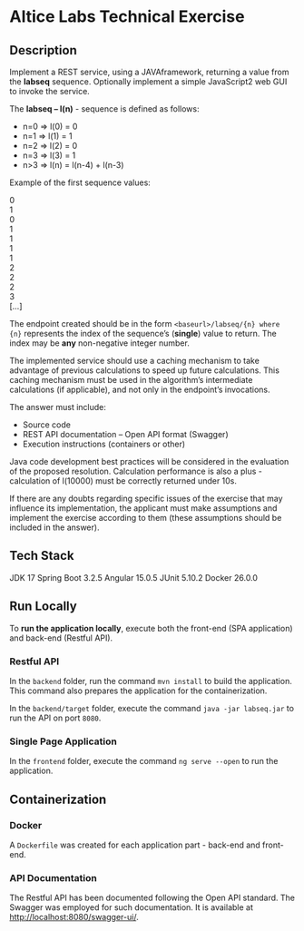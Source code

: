 # Altice Labs Technical Exercise

## Description

Implement a REST service, using a JAVAframework, returning a value from the **labseq** sequence.
Optionally implement a simple JavaScript2 web GUI to invoke the service.

The **labseq – l(n)** - sequence is defined as follows:

- n=0 => l(0) = 0
- n=1 => l(1) = 1
- n=2 => l(2) = 0
- n=3 => l(3) = 1
- n>3 => l(n) = l(n-4) + l(n-3)

Example of the first sequence values:

0<br>
1<br>
0<br>
1<br>
1<br>
1<br>
1<br>
2<br>
2<br>
2<br>
3<br>
[…]

The endpoint created should be in the form `<baseurl>/labseq/{n} where {n}` represents the index of the sequence’s (**single**) value to return. The index may be **any** non-negative integer number.

The implemented service should use a caching mechanism to take advantage of previous calculations to speed up future calculations. This caching mechanism must be used in the algorithm’s intermediate calculations (if applicable), and not only in the endpoint’s invocations.

The answer must include:
- Source code
- REST API documentation – Open API format (Swagger)
- Execution instructions (containers or other)

Java code development best practices will be considered in the evaluation of the proposed resolution. Calculation performance is also a plus - calculation of l(10000) must be correctly returned under 10s.

If there are any doubts regarding specific issues of the exercise that may influence its implementation, the applicant must make assumptions and implement the exercise according to them (these assumptions should be included in the answer).

## Tech Stack

JDK 17
Spring Boot 3.2.5
Angular 15.0.5
JUnit 5.10.2
Docker 26.0.0

## Run Locally

To **run the application locally**, execute both the front-end (SPA application) and back-end (Restful API).

### Restful API

In the `backend` folder, run the command `mvn install` to build the application.
This command also prepares the application for the containerization.

In the `backend/target` folder, execute the command `java -jar labseq.jar` to run the API on port `8080`.

### Single Page Application

In the `frontend` folder, execute the command `ng serve --open` to run the application.

## Containerization

### Docker

A `Dockerfile` was created for each application part - back-end and front-end. 

### API Documentation

The Restful API has been documented following the Open API
standard. The Swagger was employed for such documentation.
It is available at [http://localhost:8080/swagger-ui/](http://localhost:8080/swagger-ui/).
